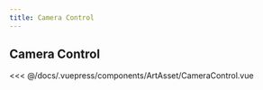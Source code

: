 ```yaml
---
title: Camera Control
---
```

## Camera Control


<<< @/docs/.vuepress/components/ArtAsset/CameraControl.vue

<ClientOnly>
<Demo :end="2500" v-slot="{ keyframe }">
<ArtAsset-CameraControl :keyframe="keyframe" />
</Demo>  
</ClientOnly>
